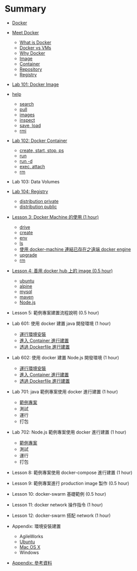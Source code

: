 Summary
=======

<!--
```
- Lab 1*: Basic
  ... docker/basic/101-...

- Lab 2*: OS
  ... docker/os/201-...

- Lab 3*: Web Server
  ... docker/web/301-...

- Lab 4*: Database
  ... docker/db/401-...

- Lab 5*: Application
  ... docker/app/501-...

- Lab 6*: Development
... docker/dev/601-...

- Lab 7*: Project
  ... docker/project/701-...
```
-->

-	[Docker](docker/README.md)

-	[Meet Docker](docker/000-intro/README.md)

	-	[What is Docker](docker/000-intro/what/README.md)
	-	[Docker vs VMs](docker/000-intro/compare/README.md)
	-	[Why Docker](docker/000-intro/why/README.md)
	-	[Image](docker/000-intro/image/README.md)
	-	[Container](docker/000-intro/container/README.md)
	-	[Repository](docker/000-intro/repository/README.md)
	-	[Registry](docker/000-intro/registry/README.md)

-	[Lab 101: Docker Image](docker/basic/101-image/README.md)

  - [help](docker/basic/101-image/help/README.md)
	-	[search](docker/basic/101-image/search/README.md)
	-	[pull](docker/basic/101-image/pull/README.md)
	-	[images](docker/basic/101-image/images/README.md)
	- [inspect](docker/basic/101-image/inspect/README.md)
	-	[save, load](docker/basic/101-image/save-load/README.md)
	-	[rmi](docker/basic/101-image/rmi/README.md)

<!--
還沒想清楚用 Docker 架設 Jenkins 的實際用處，先閹掉
- [Lab: 架設 Jenkins Server](docker/basic/101-image/build/README.md)
-->

-	[Lab 102: Docker Container](docker/basic/102-container/README.md)

	-	[create, start, stop, ps](docker/basic/102-container/create/README.md)
	-	[run](docker/basic/102-container/run/README.md)
	-	[run -d](docker/basic/102-container/daemon/README.md)
	-	[exec, attach](docker/basic/102-container/exec/README.md)
	-	[rm](docker/basic/102-container/rm/README.md)

- Lab 103: Data Volumes

- [Lab 104: Registry](docker/basic/104-registry/README.md)

	-	[distribution private](docker/basic/104-registry/distribution-private/README.md)
	-	[distribution public](docker/basic/104-registry/distribution-public/README.md)

-	[Lesson 3: Docker Machine 的使用 (1 hour)](docker/machine/README.md)

	-	[drive](docker/machine/drive/README.md)
	-	[create](docker/machine/create/README.md)
	-	[env](docker/machine/env/README.md)
	-	[ls](docker/machine/ls/README.md)
	-	[使用 docker-machine 連結已存在之遠端 docker engine](docker/machine/exist-remote-docker/README.md)
	-	[upgrade](docker/machine/upgrade/README.md)
	-	[rm](docker/machine/rm/README.md)

-	[Lesson 4: 善用 docker hub 上的 image (0.5 hour)](docker/hub/README.md)

	-	[ubuntu](docker/hub/ubuntu/README.md)
	-	[alpine](docker/hub/alpine/README.md)
	-	[mysql](docker/hub/mysql/README.md)
	-	[maven](docker/hub/maven/README.md)
	-	[Node.js](docker/hub/nodejs/README.md)

-	Lesson 5: 範例專案建置流程說明 (0.5 hour)

-	Lab 601: 使用 docker 建置 java 開發環境 (1 hour)

	-	[運行環境安裝](docker/project/java/env/README.md)
	-	[進入 Container 進行建置](docker/project/java/env-docker-build/README.md)
	-	[透過 Dockerfile 進行建置](docker/project/java/env-dockerfile/README.md)

-	Lab 602: 使用 docker 建置 Node.js 開發環境 (1 hour)

	-	[運行環境安裝](docker/project/nodejs/env/README.md)
	-	[進入 Container 進行建置](docker/project/nodejs/env-docker-build/README.md)
	-	[透過 Dockerfile 進行建置](docker/project/nodejs/env-dockerfile/README.md)

-	Lab 701: java 範例專案使用 docker 進行建置 (1 hour)

	-	[範例專案](docker/project/java/repository/README.md)
	-	測試
	-	運行
	-	打包

-	Lab 702: Node.js 範例專案使用 docker 進行建置 (1 hour)

	-	[範例專案](docker/project/nodejs/repository/README.md)
	-	測試
	-	運行
	-	打包

-	Lesson 8: 範例專案使用 docker-compose 進行建置 (1 hour)

-	Lesson 9: 範例專案進行 production image 製作 (0.5 hour)

-	Lesson 10: docker-swarm 基礎範例 (0.5 hour)

-	Lesson 11: docker network 操作指令 (1 hour)

-	Lesson 12: docker-swarm 搭配 network (1 hour)

-	Appendix: 環境安裝建置

	-	AgileWorks
	-	[Ubuntu](docker/install/ubuntu/README.md)
	-	[Mac OS X](docker/install/osx/README.md)
	-	Windows

- [Appendix: 參考資料](docker/reference/README.md)
